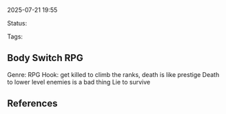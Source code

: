 2025-07-21 19:55

Status:

Tags:

## Body Switch RPG
Genre: RPG
	Hook: get killed to climb the ranks, death is like prestige
	Death to lower level enemies is a bad thing
	Lie to survive


## References
